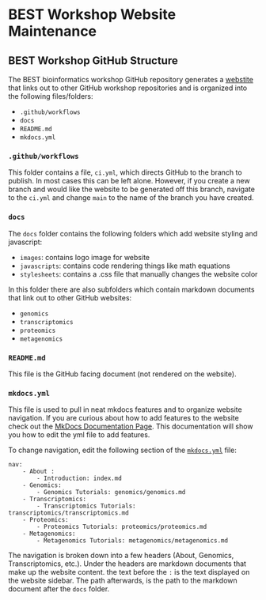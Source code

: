 # BEST Workshop Website Maintenance

## BEST Workshop GitHub Structure

The BEST bioinformatics workshop GitHub repository generates a [webstite](https://best-tufts.github.io/bioinformatics_workshops/) that links out to other GitHub workshop repositories and is organized into the following files/folders:

- `.github/workflows`
- `docs`
- `README.md`
- `mkdocs.yml`

### `.github/workflows`

This folder contains a file, `ci.yml`, which directs GitHub to the branch to publish. In most cases this can be left alone. However, if you create a new branch and would like the website to be generated off this branch, navigate to the `ci.yml` and change `main` to the name of the branch you have created.

### `docs`

The `docs` folder contains the following folders which add website styling and javascript:

- `images`: contains logo image for website
- `javascripts`: contains code rendering things like math equations
- `stylesheets`: contains a .css file that manually changes the website color

In this folder there are also subfolders which contain markdown documents that link out to other GitHub websites:

- `genomics`
- `transcriptomics`
- `proteomics`
- `metagenomics`

### `README.md`

This file is the GitHub facing document (not rendered on the website).

### `mkdocs.yml`

This file is used to pull in neat mkdocs features and to organize website navigation. If you are curious about how to add features to the website check out the [MkDocs Documentation Page](https://squidfunk.github.io/mkdocs-material/reference/admonitions/). This documentation will show you how to edit the yml file to add features. 

To change navigation, edit the following section of the [`mkdocs.yml`](../../mkdocs.yml) file:

```
nav:
    - About : 
        - Introduction: index.md
    - Genomics:
        - Genomics Tutorials: genomics/genomics.md
    - Transcriptomics:
        - Transcriptomics Tutorials: transcriptomics/transcriptomics.md
    - Proteomics:
        - Proteomics Tutorials: proteomics/proteomics.md
    - Metagenomics:
        - Metagenomics Tutorials: metagenomics/metagenomics.md
```

The navigation is broken down into a few headers (About, Genomics, Transcriptomics, etc.). Under the headers are markdown documents that make up the website content. the text before the `:` is the text displayed on the website sidebar. The path afterwards, is the path to the markdown document after the `docs` folder. 

